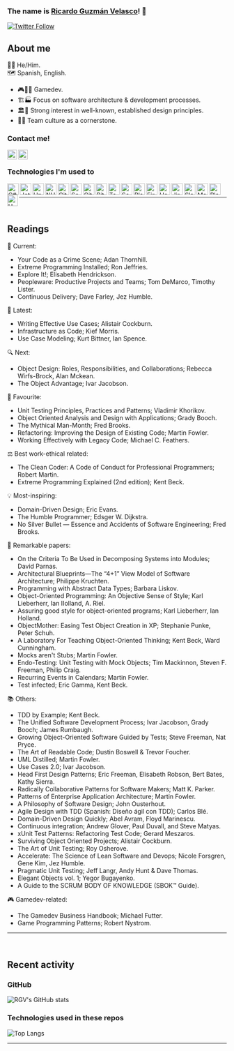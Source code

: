### The name is [Ricardo Guzmán Velasco][linkedin]! 👋

[![Twitter Follow](https://img.shields.io/twitter/follow/rgvgamedev?color=1DA1F2&logo=twitter&style=for-the-badge)](https://twitter.com/intent/follow?original_referer=https%3A%2F%2Fgithub.com%2Frgvgamedev&screen_name=RGVgamedev)

## About me

🏳️‍🌈 He/Him.  
🗺 Spanish, English.

- 🎮👨‍💻 Gamedev.  
- 🏗️🏭 Focus on software architecture & development processes.  
- 🏛️🗼 Strong interest in well-known, established design principles.  
- 👥🤝 Team culture as a cornerstone.

### Contact me!
[<img align="left" alt="codeSTACKr | Twitter" width="22px" src="https://cdn.jsdelivr.net/npm/simple-icons@v3/icons/twitter.svg" />][twitter]
[<img align="left" alt="codeSTACKr | LinkedIn" width="22px" src="https://cdn.jsdelivr.net/npm/simple-icons@v3/icons/linkedin.svg" />][linkedin]

[twitter]: https://twitter.com/RGVgamedev
[linkedin]: https://linkedin.com/in/r-g-v

<br />

### Technologies I'm used to

<img align="left" width="26px" height="26px" title="C#" alt="C#" src="https://www.freeiconspng.com/uploads/c-logo-icon-18.png" />
<img align="left" width="26px" height="26px" title="Jetbrains Rider" alt="Jetbrains Rider" src="https://resources.jetbrains.com/storage/products/rider/img/meta/rider_logo_300x300.png" />
<img align="left" width="26px" height="26px" title="Unity" alt="Unity" src="https://cdn.worldvectorlogo.com/logos/unity-69.svg" />
<img align="left" width="26px" height="26px" title="NUnit" alt="NUnit" src="https://avatars.githubusercontent.com/u/2678858?s=280&v=4" />
<img align="left" width="26px" height="26px" title="Git" alt="Git" src="https://iconape.com/wp-content/png_logo_vector/git-icon.png" />
<img align="left" width="26px" height="26px" title="Attlasian SourceTree" alt="SourceTree" src="https://progsoft.net/images/sourcetree-icon-61d5ac298896aa69ee5840f8e8344b79aa74102b.png" />
<img align="left" width="26px" height="26px" title="GitHub" alt="GitHub" src="https://upload.wikimedia.org/wikipedia/commons/thumb/9/91/Octicons-mark-github.svg/2048px-Octicons-mark-github.svg.png" />
<img align="left" width="26px" height="26px" title="Attlasian BitBucket" alt="BitBucket" src="https://upload.wikimedia.org/wikipedia/commons/thumb/0/0e/Bitbucket-blue-logomark-only.svg/1200px-Bitbucket-blue-logomark-only.svg.png" />
<img align="left" width="26px" height="26px" title="TeamCity" alt="TeamCity" src="https://upload.wikimedia.org/wikipedia/commons/8/8e/TeamCity_Icon.png" />
<img align="left" width="26px" height="26px" title="Sonar" alt="Sonar" src="https://sastdumaneproappgwweb.z6.web.core.windows.net/imgs/sonarLogo.png" />
<img align="left" width="26px" height="26px" title="Playfab" alt="Playfab" src="https://www.nuget.org/profiles/PlayFab/avatar?imageSize=512" />
<img align="left" width="26px" height="26px" title="Firebase" alt="Firebase" src="https://img.icons8.com/color/452/firebase.png" />
<img align="left" width="26px" height="26px" title="Hack&Plan" alt="Hack&Plan" src="https://bricebelkadi.gallerycdn.vsassets.io/extensions/bricebelkadi/hacknplan/1.0.2/1606670551381/Microsoft.VisualStudio.Services.Icons.Default" />
<img align="left" width="26px" height="26px" title="Attlasian Jira" alt="Jira" src="https://user-images.githubusercontent.com/11347395/130452913-93ffb477-ca80-4965-b271-6409303f9fd3.png" />
<img align="left" width="26px" height="26px" title="Slack" alt="Slack" src="https://static.surveysparrow.com/site/assets/integrations/inner/slack.png" />
<img align="left" width="26px" height="26px" title="MarkDown" alt="MarkDown" src="https://user-images.githubusercontent.com/11347395/130453553-322c1932-e148-461e-b62f-c103f564b9b5.png" />
<img align="left" width="26px" height="26px" title="PlantUML" alt="PlantUML" src="https://plugins.jetbrains.com/files/7017/122599/icon/pluginIcon.svg" />
<img align="left" width="24px" height="26px" title="UML" alt="UML" src="https://joanpaon.files.wordpress.com/2013/05/uml-symbol.gif" />

<br />

---

<br />

## Readings

📖 Current:
- Your Code as a Crime Scene; Adan Thornhill.
- Extreme Programming Installed; Ron Jeffries.
- Explore It!; Elisabeth Hendrickson.
- Peopleware: Productive Projects and Teams; Tom DeMarco, Timothy Lister.
- Continuous Delivery; Dave Farley, Jez Humble.

📕 Latest:
- Writing Effective Use Cases; Alistair Cockburn. 
- Infrastructure as Code; Kief Morris.
- Use Case Modeling; Kurt Bittner, Ian Spence.

🔍 Next:
- Object Design: Roles, Responsibilities, and Collaborations; Rebecca Wirfs-Brock, Alan Mckean.
- The Object Advantage; Ivar Jacobson. 

💎 Favourite:
- Unit Testing Principles, Practices and Patterns; Vladimir Khorikov.
- Object Oriented Analysis and Design with Applications; Grady Booch.
- The Mythical Man-Month; Fred Brooks.
- Refactoring: Improving the Design of Existing Code; Martin Fowler. 
- Working Effectively with Legacy Code; Michael C. Feathers.

⚖️ Best work-ethical related:
- The Clean Coder: A Code of Conduct for Professional Programmers; Robert Martin. 
- Extreme Programming Explained (2nd edition); Kent Beck.

💡 Most-inspiring:
- Domain-Driven Design; Eric Evans.
- The Humble Programmer; Edsger W. Dijkstra.
- No Silver Bullet — Essence and Accidents of Software Engineering; Fred Brooks.

📃 Remarkable papers:
- On the Criteria To Be Used in Decomposing Systems into Modules; David Parnas.
- Architectural Blueprints—The “4+1” View Model of Software Architecture; Philippe Kruchten.
- Programming with Abstract Data Types; Barbara Liskov.
- Object-Oriented Programming: An Objective Sense of Style; Karl Lieberherr, Ian IIolland, A. Riel.
- Assuring good style for object-oriented programs; Karl Lieberherr, Ian Holland.
- ObjectMother: Easing Test Object Creation in XP; Stephanie Punke, Peter Schuh.
- A Laboratory For Teaching Object-Oriented Thinking; Kent Beck, Ward Cunningham.
- Mocks aren't Stubs; Martin Fowler. 
- Endo-Testing: Unit Testing with Mock Objects; Tim Mackinnon, Steven F. Freeman, Philip Craig. 
- Recurring Events in Calendars; Martin Fowler.
- Test infected; Eric Gamma, Kent Beck. 

📚 Others:
- TDD by Example; Kent Beck.
- The Unified Software Development Process; Ivar Jacobson, Grady Booch; James Rumbaugh.
- Growing Object-Oriented Software Guided by Tests; Steve Freeman, Nat Pryce.
- The Art of Readable Code; Dustin Boswell & Trevor Foucher.
- UML Distilled; Martin Fowler.
- Use Cases 2.0; Ivar Jacobson.
- Head First Design Patterns; Eric Freeman, Elisabeth Robson, Bert Bates, Kathy Sierra.
- Radically Collaborative Patterns for Software Makers; Matt K. Parker.
- Patterns of Enterprise Application Architecture; Martin Fowler.
- A Philosophy of Software Design; John Ousterhout.
- Agile Design with TDD (Spanish: Diseño ágil con TDD); Carlos Blé. 
- Domain-Driven Design Quickly; Abel Avram, Floyd Marinescu.
- Continuous integration; Andrew Glover, Paul Duvall, and Steve Matyas.
- xUnit Test Patterns: Refactoring Test Code; Gerard Meszaros.
- Surviving Object Oriented Projects; Alistair Cockburn. 
- The Art of Unit Testing; Roy Osherove.
- Accelerate: The Science of Lean Software and Devops; Nicole Forsgren, Gene Kim, Jez Humble.
- Pragmatic Unit Testing; Jeff Langr, Andy Hunt & Dave Thomas. 
- Elegant Objects vol. 1; Yegor Bugayenko.
- A Guide to the SCRUM BODY OF KNOWLEDGE (SBOK™ Guide).

🎮 Gamedev-related:
- The Gamedev Business Handbook; Michael Futter.
- Game Programming Patterns; Robert Nystrom.

---

<br />

## Recent activity

### GitHub

![RGV's GitHub stats](https://github-readme-stats.vercel.app/api?username=RicardoGuzmanVelasco&show_icons=true&hide_border=false&count_private=true&include_all_commits=true&count_private=true&hide=stars&theme=midnight-purple)

### Technologies used in these repos

![Top Langs](https://github-readme-stats.vercel.app/api/top-langs/?username=RicardoGuzmanVelasco&hide_border=false&theme=midnight-purple&layout=compact)


---

<br />

